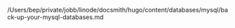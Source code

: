 /Users/bep/private/jobb/linode/docsmith/hugo/content/databases/mysql/back-up-your-mysql-databases.md